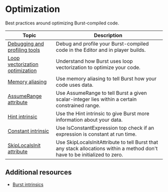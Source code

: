 # Optimization

Best practices around optimizing Burst-compiled code.

|**Topic**|**Description**|
|---|---|
|[Debugging and profiling tools](debugging-profiling-tools.md)|Debug and profile your Burst-compiled code in the Editor and in player builds.|
|[Loop vectorization optimization](optimization-loop-vectorization.md)| Understand how Burst uses loop vectorization to optimize your code.|
|[Memory aliasing](aliasing.md)| Use memory aliasing to tell Burst how your code uses data.|
|[AssumeRange attribute](optimization-assumerange.md)| Use AssumeRange to tell Burst a given scalar-integer lies within a certain constrained range.|
|[Hint intrinsic](optimization-hint.md)| Use the Hint intrinsic to give Burst more information about your data.|
|[Constant intrinsic](optimization-constant.md)| Use IsConstantExpression top check if an expression is constant at run time.|
|[SkipLocalsInit attribute](optimization-skiplocalsinit.md)|Use SkipLocalsInitAttribute to tell Burst that any stack allocations within a method don't have to be initialized to zero.|

## Additional resources

* [Burst intrinsics](csharp-burst-intrinsics.md)